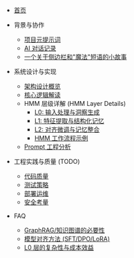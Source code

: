 *   [首页](README.md)
*   背景与协作
    *   [项目元提示词](context-and-roles.md)
    *   [AI 对话记录](analysis-dialogue-log.md)
    *   [一个关于侧边栏和"魔法"短语的小故事](collaboration/sidebar-resize-story.md)

*  系统设计与实现
    *   [架构设计概览](architecture.md)    <!-- # 重点解释 How (整体) -->
    *   [核心逻辑解读](core-logic-explained.md)   <!-- # 重点解释 What & Why -->
    *   HMM 层级详解 (HMM Layer Details) 
        *   [L0: 输入处理与洞察生成](layer-analysis/L0-deep-dive.md)
        *   [L1: 特征提取与结构化记忆](layer-analysis/L1-deep-dive.md)
        *   [L2: 对齐微调与记忆整合](layer-analysis/L2-deep-dive.md)
        *   [HMM 工作流程示例](layer-analysis/hmm-example-walkthrough.md)
    *   [Prompt 工程分析](analysis/prompt-engineering-deep-dive.md)  <!-- # 实现个性化的关键技术 -->

*  工程实践与质量 (TODO)
    *   [代码质量](code-quality.md)
    *   [测试策略](testing.md)
    *   [部署运维](deployment.md)
    *   [安全考量](security.md)

*   FAQ
    *   [GraphRAG/知识图谱的必要性](FAQ/necessity-of-graphrag.md)
    *   [模型对齐方法 (SFT/DPO/LoRA)](FAQ/alignment-methods.md)
    *   [L0 层的复杂性与成本效益](FAQ/L0-complexity-concerns.md) 